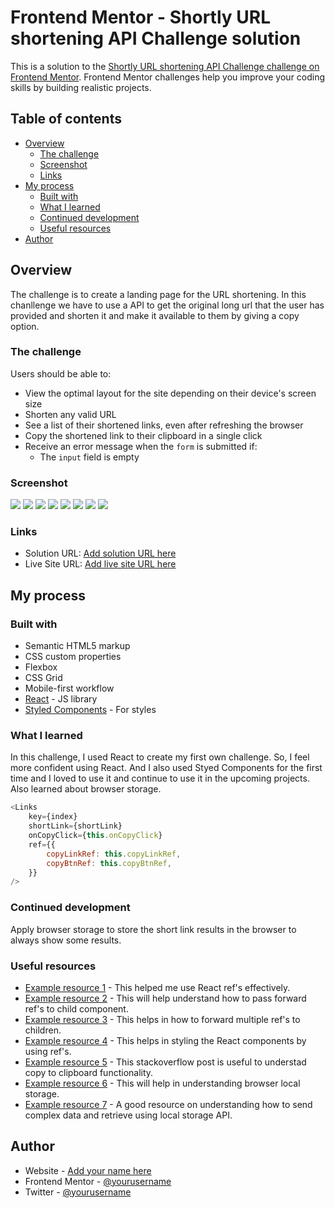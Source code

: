 # Frontend Mentor - Shortly URL shortening API Challenge solution

This is a solution to the [Shortly URL shortening API Challenge challenge on Frontend Mentor](https://www.frontendmentor.io/challenges/url-shortening-api-landing-page-2ce3ob-G). Frontend Mentor challenges help you improve your coding skills by building realistic projects.

## Table of contents

-   [Overview](#overview)
    -   [The challenge](#the-challenge)
    -   [Screenshot](#screenshot)
    -   [Links](#links)
-   [My process](#my-process)
    -   [Built with](#built-with)
    -   [What I learned](#what-i-learned)
    -   [Continued development](#continued-development)
    -   [Useful resources](#useful-resources)
-   [Author](#author)

## Overview

The challenge is to create a landing page for the URL shortening. In this chanllenge we have to use a API to get the original long url that the user has provided and shorten it and make it available to them by giving a copy option.

### The challenge

Users should be able to:

-   View the optimal layout for the site depending on their device's screen size
-   Shorten any valid URL
-   See a list of their shortened links, even after refreshing the browser
-   Copy the shortened link to their clipboard in a single click
-   Receive an error message when the `form` is submitted if:
    -   The `input` field is empty

### Screenshot

![](./src/assets/desktop1.JPG)
![](./src/assets/desktop2.JPG)
![](./src/assets/desktop3.JPG)
![](./src/assets/desktop4.JPG)
![](./src/assets/mobile1.JPG)
![](./src/assets/mobile2.JPG)
![](./src/assets/mobile3.JPG)
![](./src/assets/mobile4.JPG)

### Links

-   Solution URL: [Add solution URL here](https://github.com/gowthamss/react-url-shortner)
-   Live Site URL: [Add live site URL here](https://gowthamss.github.io/react-url-shortner/)

## My process

### Built with

-   Semantic HTML5 markup
-   CSS custom properties
-   Flexbox
-   CSS Grid
-   Mobile-first workflow
-   [React](https://reactjs.org/) - JS library
-   [Styled Components](https://styled-components.com/) - For styles

### What I learned

In this challenge, I used React to create my first own challenge. So, I feel more confident using React. And I also used Styed Components for the first time and I loved to use it and continue to use it in the upcoming projects. Also learned about browser storage.

```js
<Links
    key={index}
    shortLink={shortLink}
    onCopyClick={this.onCopyClick}
    ref={{
        copyLinkRef: this.copyLinkRef,
        copyBtnRef: this.copyBtnRef,
    }}
/>
```

### Continued development

Apply browser storage to store the short link results in the browser to always show some results.

### Useful resources

-   [Example resource 1](https://reactjs.org/docs/refs-and-the-dom.html) - This helped me use React ref's effectively.
-   [Example resource 2](https://reactjs.org/docs/forwarding-refs.html) - This will help understand how to pass forward ref's to child component.
-   [Example resource 3](https://stackoverflow.com/questions/53561913/react-forwarding-multiple-refs) - This helps in how to forward multiple ref's to children.
-   [Example resource 4](https://stackoverflow.com/questions/39597804/how-i-can-use-refs-to-change-styling-class-in-reactjs) - This helps in styling the React components by using ref's.
-   [Example resource 5](https://stackoverflow.com/questions/39501289/in-reactjs-how-to-copy-text-to-clipboard) - This stackoverflow post is useful to understad copy to clipboard functionality.
-   [Example resource 6](https://developer.mozilla.org/en-US/docs/Web/API/Window/localStorage) - This will help in understanding browser local storage.
-   [Example resource 7](https://stackoverflow.com/questions/43762363/how-to-store-an-array-of-objects-in-local-storage) - A good resource on understanding how to send complex data and retrieve using local storage API.

## Author

-   Website - [Add your name here](https://www.your-site.com)
-   Frontend Mentor - [@yourusername](https://www.frontendmentor.io/profile/gowthamss)
-   Twitter - [@yourusername](https://www.twitter.com/@Gowthamss15)
